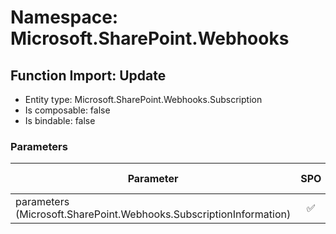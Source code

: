 # Namespace: Microsoft.SharePoint.Webhooks

## Function Import: Update

- Entity type: Microsoft.SharePoint.Webhooks.Subscription
- Is composable: false
- Is bindable: false

### Parameters

Parameter | SPO | SP 2019 | SP 2016 | SP 2013
----------|:---:|:-------:|:-------:|:-------:
parameters (Microsoft.SharePoint.Webhooks.SubscriptionInformation) | ✅ | ✅ | ❌ | ❌